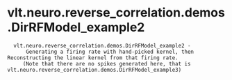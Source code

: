 # vlt.neuro.reverse_correlation.demos.DirRFModel_example2

```
  vlt.neuro.reverse_correlation.demos.DirRFModel_example2 -
      Generating a firing rate with hand-picked kernel, then Reconstructing the linear kernel from that firing rate.
     (Note that there are no spikes generated here, that is vlt.neuro.reverse_correlation.demos.DirRFModel_example3)

```
